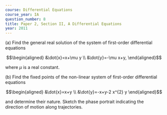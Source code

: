 ```yaml
---
course: Differential Equations
course_year: IA
question_number: 8
title: Paper 2, Section II, A Differential Equations
year: 2011
---
```




(a) Find the general real solution of the system of first-order differential equations

$$\begin{aligned}
&\dot{x}=x+\mu y \\
&\dot{y}=-\mu x+y,
\end{aligned}$$

where $\mu$ is a real constant.

(b) Find the fixed points of the non-linear system of first-order differential equations

$$\begin{aligned}
&\dot{x}=x+y \\
&\dot{y}=-x+y-2 x^{2} y
\end{aligned}$$

and determine their nature. Sketch the phase portrait indicating the direction of motion along trajectories.
